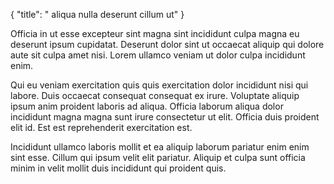{
  "title": " aliqua nulla deserunt cillum ut"
}

Officia in ut esse excepteur sint magna sint incididunt culpa magna eu deserunt ipsum cupidatat. Deserunt dolor sint ut occaecat aliquip qui dolore aute sit culpa amet nisi. Lorem ullamco veniam ut dolor culpa incididunt enim.

Qui eu veniam exercitation quis quis exercitation dolor incididunt nisi qui labore. Duis occaecat consequat consequat ex irure. Voluptate aliquip ipsum anim proident laboris ad aliqua. Officia laborum aliqua dolor incididunt magna magna sunt irure consectetur ut elit. Officia duis proident elit id. Est est reprehenderit exercitation est.

Incididunt ullamco laboris mollit et ea aliquip laborum pariatur enim enim sint esse. Cillum qui ipsum velit elit pariatur. Aliquip et culpa sunt officia minim in velit mollit duis incididunt qui proident quis.